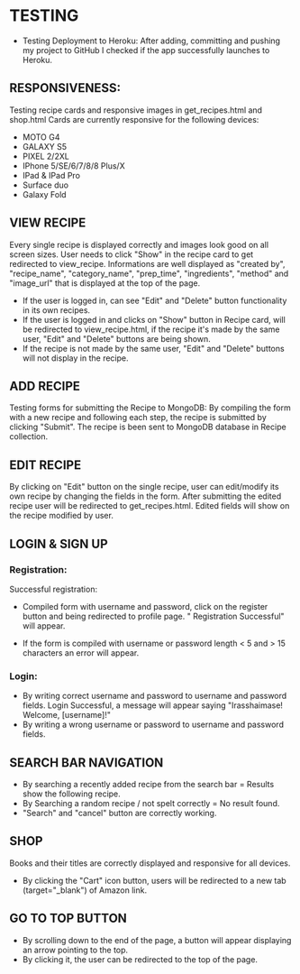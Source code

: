 # TESTING

* Testing Deployment to Heroku: 
After adding, committing and pushing my project to GitHub I checked if the app successfully launches to Heroku.

## RESPONSIVENESS:
Testing recipe cards and responsive images in get_recipes.html and shop.html
Cards are currently responsive for the following devices:
* MOTO G4
* GALAXY S5
* PIXEL 2/2XL
* IPhone 5/SE/6/7/8/8 Plus/X
* IPad & IPad Pro
* Surface duo
* Galaxy Fold

## VIEW RECIPE

Every single recipe is displayed correctly and images look good on all screen sizes.
User needs to click "Show" in the recipe card to get redirected to view_recipe. 
Informations are well displayed as "created by", "recipe_name", "category_name", "prep_time", "ingredients", "method" 
and "image_url" that is displayed at the top of the page. 
* If the user is logged in, can see "Edit" and "Delete" button functionality in its
own recipes. 
* If the user is logged in and clicks on "Show" button in Recipe card, will be redirected to view_recipe.html, if the recipe
it's made by the same user, "Edit" and "Delete" buttons are being shown.
* If the recipe is not made by the same user, "Edit" and "Delete" buttons will not display in the recipe.


## ADD RECIPE
Testing forms for submitting the Recipe to MongoDB:
By compiling the form with a new recipe and following each step, the recipe is submitted by clicking "Submit".
The recipe is been sent to MongoDB database in Recipe collection.

## EDIT RECIPE

By clicking on "Edit" button on the single recipe, user can edit/modify its own recipe by changing the fields in the form.
After submitting the edited recipe user will be redirected to get_recipes.html.
Edited fields will show on the recipe modified by user.


## LOGIN & SIGN UP

### Registration:
Successful registration:
- Compiled form with username and password, click on the register button and being redirected
to profile page. " Registration Successful" will appear.
* If the form is compiled with username or password length < 5 and > 15 characters an error will appear.


### Login:

* By writing correct username and password to username and password fields.
Login Successful, a message will appear saying "Irasshaimase! Welcome, [username]!"
* By writing a wrong username or password to username and password fields.

## SEARCH BAR NAVIGATION
* By searching a recently added recipe from the search bar = Results show the following recipe.
* By Searching a random recipe / not spelt correctly = No result found. 
* "Search" and "cancel" button are correctly working.

## SHOP

Books and their titles are correctly displayed and responsive for all devices.
* By clicking the "Cart" icon button, users will be redirected to a new tab (target="_blank") of Amazon link.

## GO TO TOP BUTTON

* By scrolling down to the end of the page, a button will appear displaying an arrow pointing to the top.
* By clicking it, the user can be redirected to the top of the page.
